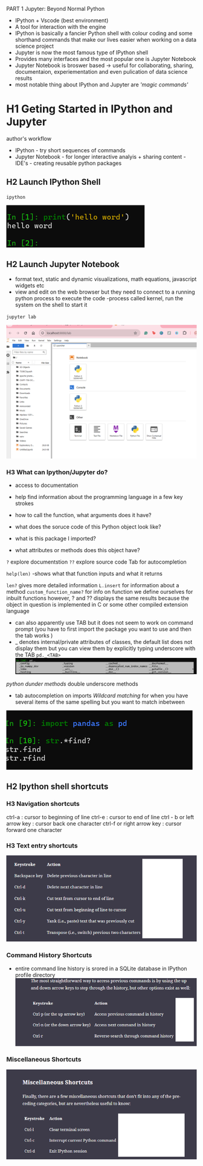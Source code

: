 PART 1 Jupyter: Beyond Normal Python 
- IPython + Vscode (best environment)
- A tool for interaction with the engine 
- IPython is basically a fancier Python shell with colour coding and some shorthand commands that make our lives easier when working on a data science project
- Jupyter is now the most famous type of IPython shell 
- Provides many interfaces and the most popular one is Jupyter Notebook 
- Jupyter Notebook is broswer based -> useful for collaborating, sharing, documentaion, experiementation and even pulication of data science results 
- most notable thing about IPython and Jupyter are *'magic commands'* 


# H1 Geting Started in IPython and Jupyter

author's workflow
- IPython - try short sequences of commands
- Jupyter Notebook - for longer interactive analyis + sharing content
-IDE's - creating reusable python packages
## H2 Launch IPython Shell 

`ipython`

![alt text](image.png)

## H2 Launch Jupyter Notebook
- format text, static and dynamic visualizations, math equations, javascript widgets etc
- view and edit on the web browser but they need to connect to a running python process to execute the code 
-process called kernel, run the system on the shell to start it 

`jupyter lab`

![alt text](image-1.png)

### H3 What can Ipython/Jupyter do?
- access to documentation 
- help find information about the programming language in a few key strokes

- how to call the function, what arguments does it have?
- what does the soruce code of this Python object look like? 
- what is this package I imported? 
- what attributes or methods does this object have? 

`?` explore documentstion
`??` explore source code 
Tab for autocompletion 

`help(len)`
-shows what that function inputs and what it returns 

`len?` gives more detailed information 
`L.insert` for information about a method
`custom_function_name?` for info on function we define ourselves 
for inbuilt functions however, ? and ?? displays the same results
because the object in question is implemented in C or some other compiled extension language 
- can also apparently use TAB but it does not seem to work on command prompt (you have to first import the package you want to use and then the tab works )
- _ denotes internal/private attributes of classes, the default list does not display them but you can view them by explicitly typing underscore with the TAB
`pd._<TAB>`
![alt text](image-2.png)

*python dunder methods* double underscore methods

- tab autocompletion on imports
*Wildcard matching* for when you have several items of the same spelling but you want to match inbetween

![alt text](image-3.png)

## H2 Ipython shell shortcuts
### H3 Navigation shortcuts
ctrl-a : cursor to beginning of line 
ctrl-e : cursor to end of line
ctrl - b or left arrow key : cursor back one character
ctrl-f or right arrow key : cursor forward one character

### H3 Text entry shortcuts
![alt text](image-4.png)

### Command History Shortcuts 
- entire command line history is srored in a SQLite database in IPython profile directory
![alt text](image-5.png)

### Miscellaneous Shortcuts
![alt text](image-6.png)
